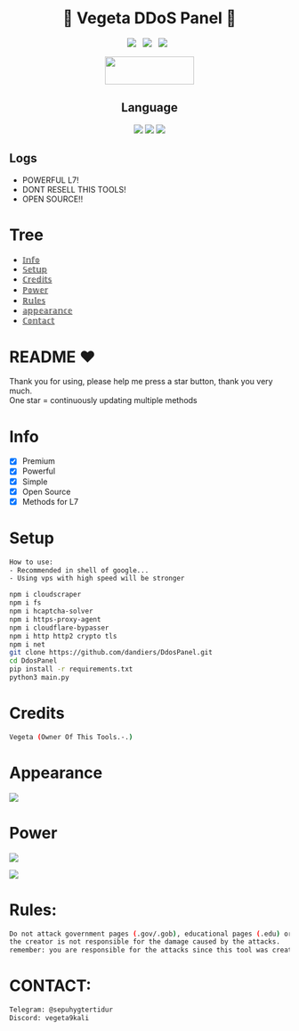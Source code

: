 <div align=center>
 
# 🚀 Vegeta DDoS Panel 🚀

<p>
 <img src="https://img.shields.io/github/stars/hoaan1995/ZxCDDoS?color=%23DF0067&style=for-the-badge"/> &nbsp;
 <img src="https://img.shields.io/github/forks/hoaan1995/ZxCDDoS?color=%239999FF&style=for-the-badge"/> &nbsp;
 <img src="https://img.shields.io/github/license/hoaan1995/ZxCDDoS?color=%23E8E8E8&style=for-the-badge"/> &nbsp;
 
</p>

<p align="center">  <a href="https://t.me/mrd4nd"><img width="160" height="50" src="https://i.imgur.com/N7AK7XY.png"></a></p>
 
## Language</br>

 <img src="https://img.shields.io/badge/Python-FFDD00?style=for-the-badge&logo=python&logoColor=blue"/> <img src="https://img.shields.io/badge/JavaScript-323330?style=for-the-badge&logo=javascript&logoColor=F7DF1E"/> <img src="https://img.shields.io/badge/Go-00ADD8?style=for-the-badge&logo=go&logoColor=white"/>
 </div>
 
 ## Logs</br>
 - POWERFUL L7!
 - DONT RESELL THIS TOOLS!
 - OPEN SOURCE!!
   
# Tree
* [𝕀𝕟𝕗𝕠](#Info)
* [𝕊𝕖𝕥𝕦𝕡](#Setup)
* [ℂ𝕣𝕖𝕕𝕚𝕥𝕤](#Credits)
* [ℙ𝕠𝕨𝕖𝕣](#Power)
* [ℝ𝕦𝕝𝕖𝕤](#TOS)
* [𝕒𝕡𝕡𝕖𝕒𝕣𝕒𝕟𝕔𝕖](#Appearance)
* [ℂ𝕠𝕟𝕥𝕒𝕔𝕥](#Contact)

# README ♥️
Thank you for using, please help me press a star button, thank you very much.<br>
One star = continuously updating multiple methods

# Info
- [x] Premium
- [x] Powerful
- [x] Simple
- [x] Open Source
- [x] Methods for L7

# Setup
```sh
How to use: 
- Recommended in shell of google...
- Using vps with high speed will be stronger

npm i cloudscraper
npm i fs
npm i hcaptcha-solver
npm i https-proxy-agent
npm i cloudflare-bypasser
npm i http http2 crypto tls
npm i net
git clone https://github.com/dandiers/DdosPanel.git
cd DdosPanel
pip install -r requirements.txt
python3 main.py
```

# Credits
```sh
Vegeta (Owner Of This Tools.-.)
```

# Appearance
<img  src="https://github.com/dandiers/ddospanel/assets/61583533/dd7db5a0-320c-4759-8d92-d75dd3fd9ce6"></img>


# Power
<img src="https://github.com/dandiers/ddospanel/assets/61583533/09e36550-8f83-44bd-ab4f-345bd8236d93"></img>


<img src="https://github.com/dandiers/ddospanel/assets/61583533/591a8254-e881-4c29-8b12-021df28dd2f2"></img>
# Rules:
```sh
Do not attack government pages (.gov/.gob), educational pages (.edu) or the United States Department of Defense (.mil), 
the creator is not responsible for the damage caused by the attacks. 
remember: you are responsible for the attacks since this tool was created for educational purposes
```

# CONTACT:
```sh
Telegram: @sepuhygtertidur
Discord: vegeta9kali
```
